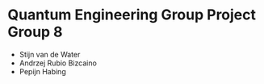 # Quantum Engineering Group Project Group 8

- Stijn van de Water
- Andrzej Rubio Bizcaino
- Pepijn Habing
